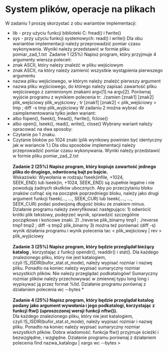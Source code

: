 # System plików, operacje na plikach

W zadaniu 1 proszę skorzystać z obu wariantów implementacji:
* lib - przy użyciu funkcji biblioteki C: fread() i fwrite()
* sys - przy użyciu funkcji systemowych: read() i write()
Dla obu wariantów implementacji należy przeprowadzić pomiar czasu wykonywania. Wyniki należy przedstawić w formie pliku pomiar_zad_1.txt 
Zadanie 1 (25%) Napisz program, który przyjmuje 4 argumenty wiersza poleceń:
* znak ASCII, który należy znaleźć w pliku wejściowym
* znak ASCII, na który należy zamienić wszystkie wystąpienia pierwszego argumentu
* nazwa pliku wejściowego, w którym należy znaleźć pierwszy argument
* nazwa pliku wyjściowego, do którego należy zapisać zawartość pliku wejściowego z zamienionym znakami argv[1] na argv[2].
Porównaj wyjście programu z wynikiem polecenia tr:
./zamien [znak1] [znak2] plik_wejściowy plik_wyjściowy ; tr [znak1] [znak2] < plik_wejściowy > tmp ; diff -s tmp plik_wyjściowy
W zadaniu 2 można wybrać do zaimplementowania tylko jeden wariant:
* albo fopen(), fseek(), fread(), fwrite(), fclose()
* albo open(), lseek(), read(), write(), close()
Wybrany wariant należy opracować na dwa sposoby:
* Czytanie po 1 znaku.
* Czytanie bloków po 1024 znaki (plik wynikowy powinien być identyczny jak w wariancie 1.)
Dla obu sposobów implementacji należy przeprowadzić pomiar czasu wykonywania. Wyniki należy przedstawić w formie pliku pomiar_zad_2.txt
<br><br>
<b> Zadanie 2 (25%) Napisz program, który kopiuje zawartość jednego pliku do drugiego, odwróconą bajt po bajcie. </b> <br>
Wskazówki: Wywołania w rodzaju fseek(infile, +1024, SEEK_END) lub lseek(in, +1024, SEEK_END) są zupełnie legalne i nie powodują żadnych skutków ubocznych. Aby po przeczytaniu bloku znaków cofnąć się na początek poprzedniego bloku, należy jako drugi argument funkcji fseek(..., ..., SEEK_CUR) lub lseek(...., ..., SEEK_CUR) podać podwojoną długość bloku ze znakiem minus. Działanie programu należy zweryfikować następująco: 1) odwrócić krótki plik tekstowy, podejrzeć wynik, sprawdzić szczególnie początkowe i końcowe znaki. 2) ./reverse plik_binarny tmp1 ; ./reverse tmp1 tmp2 ; diff -s tmp2 plik_binarny 3) można też porównać (diff -s) wynik działania programu i wynik polecenia tac < plik_wejściowy | rev > plik_wyjściowy
<br><br>
<b> Zadanie 3 (25%) Napisz program, który będzie przeglądał bieżący katalog </b>, korzystając z funkcji opendir(), readdir() i stat(). Dla każdego znalezionego pliku, który nie jest katalogiem, czyli !S_ISDIR(bufor_stat.st_mode), należy wypisać rozmiar i nazwę pliku. Ponadto na koniec należy wypisać sumaryczny rozmiar wszystkich plików. Nie należy przeglądać podkatalogów! Sumaryczny rozmiar plików należy przechowywać w zmiennej typu long long i wypisywać ją przez format %lld.
Działanie programu porównaj z działaniem polecenia wc --bytes * </b>
<br><br>
<b> Zadanie 4 (25%) Napisz program, który będzie przeglądał katalog podany jako argument wywołania i jego podkatalogi, korzystając z funkcji ftw() (uproszczonej wersji funkcji nftw()).</b><br>
Dla każdego znalezionego pliku, który nie jest katalogiem, czyli !S_ISDIR(bufor_stat.st_mode), należy wypisać rozmiar i nazwę pliku. Ponadto na koniec należy wypisać sumaryczny rozmiar wszystkich plików. Dobra wiadomość: funkcja ftw() przyjmuje ścieżki i bezwzględne, i względne.
Działanie programu porównaj z działaniem polecenia find nazwa_katalogu | xargs wc --bytes >
